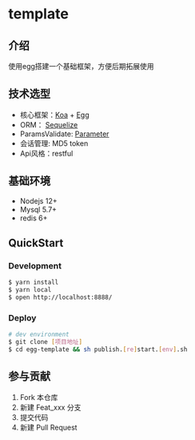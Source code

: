 # template
## 介绍
使用egg搭建一个基础框架，方便后期拓展使用

## 技术选型
- 核心框架：[Koa][koa] + [Egg][egg]
- ORM： [Sequelize][sequelize]
- ParamsValidate: [Parameter][parameter]
- 会话管理: MD5 token
- Api风格：restful

## 基础环境
- Nodejs 12+
- Mysql 5.7+
- redis 6+

## QuickStart
### Development

```bash
$ yarn install
$ yarn local
$ open http://localhost:8888/
```

### Deploy

```bash
# dev environment 
$ git clone [项目地址]
$ cd egg-template && sh publish.[re]start.[env].sh
```

[koa]: https://koa.bootcss.com/
[egg]: https://eggjs.org
[sequelize]: https://sequelize.org/master
[parameter]: https://github.com/node-modules/parameter

## 参与贡献

1.  Fork 本仓库
2.  新建 Feat_xxx 分支
3.  提交代码
4.  新建 Pull Request

